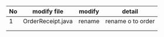 | No   | modify file       | modify | detail            |
| ---- | ----------------- | ------ | ----------------- |
| 1    | OrderReceipt.java | rename | rename o to order |
|      |                   |        |                   |
|      |                   |        |                   |


